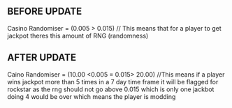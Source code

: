 ## BEFORE UPDATE
Casino Randomiser = (0.005 > 0.015) // This means that for a player to get jackpot theres this amount of RNG (randomness)

## AFTER UPDATE
Caino Randomiser = (10.00 <0.005 = 0.015> 20.00)
//This means if a player wins jackpot more than 5 times in a 7 day time frame it will be flagged for rockstar as the rng should not go above 0.015 which is only one jackbot doing 4 would be over which means the player is modding 
